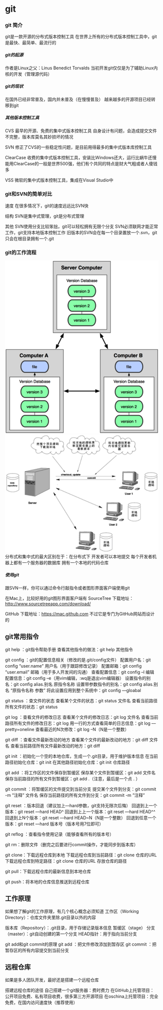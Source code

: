 # git
### git 简介
git是一款开源的分布式版本控制工具
在世界上所有的分布式版本控制工具中，git是最快、最简单、最流行的

##### git的起源
作者是Linux之父：Linus Benedict Torvalds
当初开发git仅仅是为了辅助Linux内核的开发（管理源代码）

##### git的现状
在国外已经非常普及，国内并未普及（在慢慢普及）
越来越多的开源项目已经转移到git


##### 其他版本控制工具
CVS
最早的开源、免费的集中式版本控制工具
自身设计有问题，会造成提交文件不完整，版本库莫名其妙损坏的情况

SVN
修正了CVS的一些稳定性问题，是目前用得最多的集中式版本库控制工具

ClearCase
收费的集中式版本控制工具，安装比Windows还大，运行比蜗牛还慢
能用ClearCase的一般是世界500强，他们有个共同的特点是财大气粗或者人傻钱多

VSS
微软的集中式版本控制工具，集成在Visual Studio中


### git和SVN的简单对比

速度
在很多情况下，git的速度远远比SVN快

结构
SVN是集中式管理，git是分布式管理

其他
SVN使用分支比较笨拙，git可以轻松拥有无限个分支
SVN必须联网才能正常工作，git支持本地版本控制工作
旧版本的SVN会在每一个目录置放一个.svn，git只会在根目录拥有一个.git


### git的工作流程
![](/VersionControl/GIT/images/1.png)
![](/VersionControl/GIT/images/2.png)
分布式和集中式的最大区别在于：在分布式下
开发者可以本地提交
每个开发者机器上都有一个服务器的数据库
拥有一个本地的代码仓库


##### 使用git

跟SVN一样，你可以通过命令行敲指令或者图形界面客户端使用git

在Mac上，比较好用的git图形界面客户端有
SourceTree
下载地址：http://www.sourcetreeapp.com/download/

GitHub
下载地址：https://mac.github.com
不过它是专门为GitHub网站而设计的


## git常用指令
git help ：git指令帮助手册
查看其他指令的做法：git help 其他指令

git config ：git的配置信息相关（修改的是.git/config文件）
配置用户名：git config “user.name” 用户名（用于跟踪修改记录）
配置邮箱：git config “user.email” 邮箱（用于多人开发间的沟通）
查看配置信息：git config –l
编辑配置信息：git config –e（用vim编辑，:wq是退出vim编辑器）
设置指令的别名：git config alias.别名 原指令名称
设置带参数指令的别名：git config alias.别名 “原指令名称 参数”
将此设置应用到整个系统中：git config ––gloabal

git status ：查文件的状态
查看某个文件的状态：git status 文件名
查看当前路径所有文件的状态：git status

git log ：查看文件的修改日志
查看某个文件的修改日志：git log 文件名
查看当前路径所有文件的修改日志：git log
用一行的方式查看简单的日志信息：git log ––pretty=oneline
查看最近的N次修改：git log –N（N是一个整数）

git diff ：查看文件最新改动的地方
查看某个文件的最新改动的地方：git diff 文件名
查看当前路径所有文件最新改动的地方：git diff


git init ：初始化一个空的本地仓库，生成一个.git目录，用于维护版本信息
在当前路径初始化仓库：git init
在其他路径初始化仓库：git init 仓库路径

git add ：将工作区的文件保存到暂缓区
保存某个文件到暂缓区：git add 文件名
保存当前路径的所有文件到暂缓区：git add .（注意，最后是一个点 . ）

git commit ：将暂缓区的文件提交到当前分支
提交某个文件到分支：git commit -m ”注释” 文件名
保存当前路径的所有文件到分支：git commit -m ”注释”

git reset ：版本回退（建议加上––hard参数，git支持无限次后悔）
回退到上一个版本：git reset ––hard HEAD^
回退到上上一个版本：git reset ––hard HEAD^^
回退到上N个版本：git reset ––hard HEAD~N（N是一个整数）
回退到任意一个版本：git reset ––hard 版本号（版本号用7位即可）

git reflog ：查看指令使用记录（能够查看所有的版本号）

git rm：删除文件（删完之后要进行commit操作，才能同步到版本库）

git clone：下载远程仓库到本地
下载远程仓库到当前路径：git clone 仓库的URL
下载远程仓库到特定路径：git clone 仓库的URL 存放仓库的路径

git pull：下载远程仓库的最新信息到本地仓库

git push：将本地的仓库信息推送到远程仓库

## 工作原理
如果想了解git的工作原理，有几个核心概念必须知道
工作区（Working Directory）：仓库文件夹里除.git目录以外的内容

版本库（Repository）：.git目录，用于存储记录版本信息
暂缓区（stage）
分支（master）：git自动创建的第一个分支
HEAD指针：用于指向当前分支

git add和git commit的原理
git add ：把文件修改添加到暂存区
git commit ：把暂存区的所有内容提交到当前分支


## 远程仓库
如果是多人团队开发，最好还是搭建一个远程仓库

搭建远程仓库的途径
自己搭建一个git服务器：费时费力
在GitHub上托管项目：公开项目免费、私有项目收费，很多第三方开源项目
在oschina上托管项目：完全免费，在国内访问速度快（推荐使用）
